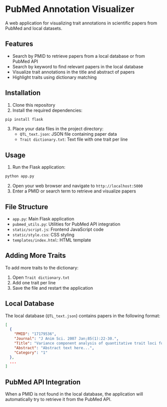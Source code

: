 # PubMed Annotation Visualizer

A web application for visualizing trait annotations in scientific papers from PubMed and local datasets.

## Features

- Search by PMID to retrieve papers from a local database or from PubMed API
- Search by keyword to find relevant papers in the local database
- Visualize trait annotations in the title and abstract of papers
- Highlight traits using dictionary matching

## Installation

1. Clone this repository
2. Install the required dependencies:

```bash
pip install flask
```

3. Place your data files in the project directory:
   - `QTL_text.json`: JSON file containing paper data
   - `Trait dictionary.txt`: Text file with one trait per line

## Usage

1. Run the Flask application:

```bash
python app.py
```

2. Open your web browser and navigate to `http://localhost:5000`
3. Enter a PMID or search term to retrieve and visualize papers

## File Structure

- `app.py`: Main Flask application
- `pubmed_utils.py`: Utilities for PubMed API integration
- `static/script.js`: Frontend JavaScript code
- `static/style.css`: CSS styling
- `templates/index.html`: HTML template

## Adding More Traits

To add more traits to the dictionary:
1. Open `Trait dictionary.txt`
2. Add one trait per line
3. Save the file and restart the application

## Local Database

The local database (`QTL_text.json`) contains papers in the following format:

```json
[
  {
    "PMID": "17179536",
    "Journal": "J Anim Sci. 2007 Jan;85(1):22-30.",
    "Title": "Variance component analysis of quantitative trait loci for pork carcass composition and meat quality on SSC4 and SSC11.",
    "Abstract": "Abstract text here...",
    "Category": "1"
  },
  ...
]
```

## PubMed API Integration

When a PMID is not found in the local database, the application will automatically try to retrieve it from the PubMed API.
